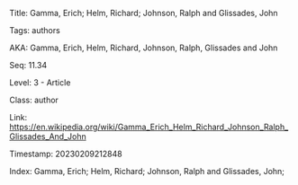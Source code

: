 Title:  Gamma, Erich; Helm, Richard; Johnson, Ralph and Glissades, John

Tags:   authors

AKA:    Gamma, Erich, Helm, Richard, Johnson, Ralph, Glissades and John

Seq:    11.34

Level:  3 - Article

Class:  author

Link:   https://en.wikipedia.org/wiki/Gamma_Erich_Helm_Richard_Johnson_Ralph_Glissades_And_John

Timestamp: 20230209212848

Index:  Gamma, Erich; Helm, Richard; Johnson, Ralph and Glissades, John; 
